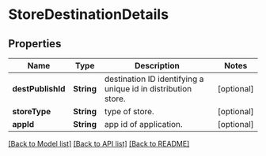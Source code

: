 # StoreDestinationDetails

## Properties
Name | Type | Description | Notes
------------ | ------------- | ------------- | -------------
**destPublishId** | **String** | destination ID identifying a unique id in distribution store. | [optional] 
**storeType** | **String** | type of store. | [optional] 
**appId** | **String** | app id of application. | [optional] 

[[Back to Model list]](../README.md#documentation-for-models) [[Back to API list]](../README.md#documentation-for-api-endpoints) [[Back to README]](../README.md)


